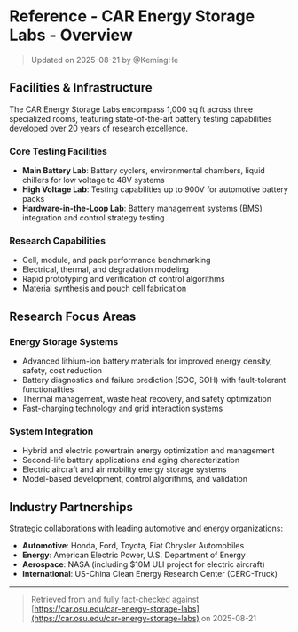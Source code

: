 # Reference - CAR Energy Storage Labs - Overview

> Updated on 2025-08-21 by @KemingHe

## Facilities & Infrastructure

The CAR Energy Storage Labs encompass 1,000 sq ft across three specialized rooms, featuring state-of-the-art battery testing capabilities developed over 20 years of research excellence.

### Core Testing Facilities

- **Main Battery Lab**: Battery cyclers, environmental chambers, liquid chillers for low voltage to 48V systems
- **High Voltage Lab**: Testing capabilities up to 900V for automotive battery packs
- **Hardware-in-the-Loop Lab**: Battery management systems (BMS) integration and control strategy testing

### Research Capabilities

- Cell, module, and pack performance benchmarking
- Electrical, thermal, and degradation modeling
- Rapid prototyping and verification of control algorithms
- Material synthesis and pouch cell fabrication

## Research Focus Areas

### Energy Storage Systems

- Advanced lithium-ion battery materials for improved energy density, safety, cost reduction
- Battery diagnostics and failure prediction (SOC, SOH) with fault-tolerant functionalities
- Thermal management, waste heat recovery, and safety optimization
- Fast-charging technology and grid interaction systems

### System Integration

- Hybrid and electric powertrain energy optimization and management
- Second-life battery applications and aging characterization
- Electric aircraft and air mobility energy storage systems
- Model-based development, control algorithms, and validation

## Industry Partnerships

Strategic collaborations with leading automotive and energy organizations:

- **Automotive**: Honda, Ford, Toyota, Fiat Chrysler Automobiles
- **Energy**: American Electric Power, U.S. Department of Energy
- **Aerospace**: NASA (including $10M ULI project for electric aircraft)
- **International**: US-China Clean Energy Research Center (CERC-Truck)

---

> Retrieved from and fully fact-checked against [https://car.osu.edu/car-energy-storage-labs](https://car.osu.edu/car-energy-storage-labs) on 2025-08-21
